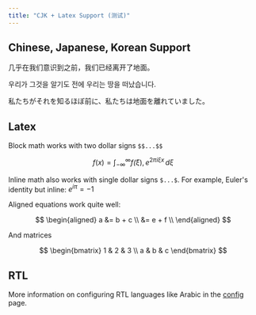 ```yaml
---
title: "CJK + Latex Support (测试)"
---
```


## Chinese, Japanese, Korean Support
几乎在我们意识到之前，我们已经离开了地面。

우리가 그것을 알기도 전에 우리는 땅을 떠났습니다.

私たちがそれを知るほぼ前に、私たちは地面を離れていました。

## Latex

Block math works with two dollar signs `$$...$$`

$$f(x) = \int_{-\infty}^\infty
    f\hat(\xi),e^{2 \pi i \xi x}
    \,d\xi$$
	
Inline math also works with single dollar signs `$...$`. For example, Euler's identity but inline: $e^{i\pi} = -1$

Aligned equations work quite well:

$$
\begin{aligned}
a &= b + c \\ &= e + f \\
\end{aligned}
$$

And matrices

$$
\begin{bmatrix}
1 & 2 & 3 \\
a & b & c
\end{bmatrix}
$$

## RTL
More information on configuring RTL languages like Arabic in the [config](examples/config.md) page.
